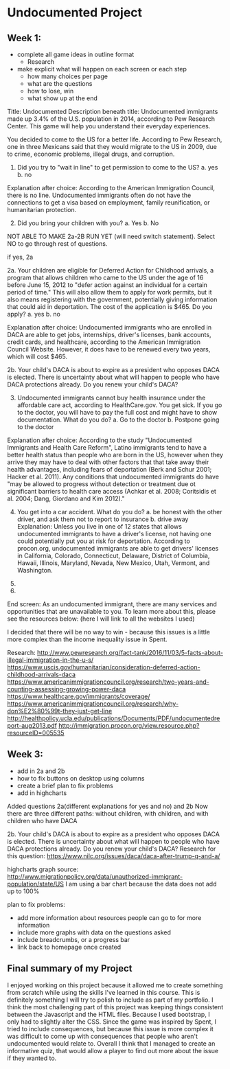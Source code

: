 # Undocumented Project
## Week 1:
* complete all game ideas in outline format
  + Research
* make explicit what will happen on each screen or each step
  + how many choices per page
  + what are the questions
  + how to lose, win
  + what show up at the end

Title: Undocumented
Description beneath title: Undocumented immigrants made up 3.4% of the U.S. population in 2014, according to Pew Research Center. This game will help you understand their everyday experiences.

You decided to come to the US for a better life. According to Pew Research, one in three Mexicans said that they would migrate to the US in 2009, due to crime, economic problems, illegal drugs, and corruption.

1. Did you try to "wait in line" to get permission to come to the US?
  a. yes
  b. no

Explanation after choice: According to the American Immigration Council, there is no line. Undocumented immigrants often do not have the connections to get a visa based on employment, family reunification, or humanitarian protection.

2. Did you bring your children with you?
  a. Yes
  b. No

NOT ABLE TO MAKE 2a-2B RUN YET (will need switch statement). Select NO to go through rest of questions.

if yes, 2a

2a. Your children are eligible for Deferred Action for Childhood arrivals, a program that allows children who came to the US under the age of 16 before June 15, 2012 to "defer action against an individual for a certain period of time." This will also allow them to apply for work permits, but it also means registering with the government, potentially giving information that could aid in deportation. The cost of the application is $465. Do you apply?
  a. yes
  b. no

Explanation after choice: Undocumented immigrants who are enrolled in DACA are able to get jobs, internships, driver's licenses, bank accounts, credit cards, and healthcare, according to the American Immigration Council Website. However, it does have to be renewed every two years, which will cost $465.

2b.  Your child's DACA is about to expire as a president who opposes DACA is elected. There is uncertainty about what will happen to people who have DACA protections already. Do you renew your child's DACA?



3. Undocumented immigrants cannot buy health insurance under the affordable care act, according to HealthCare.gov. You get sick. If you go to the doctor, you will have to pay the full cost and might have to show documentation. What do you do?
  a. Go to the doctor
  b. Postpone going to the doctor

Explanation after choice: According to the study "Undocumented Immigrants and Health Care Reform", Latino immigrants tend to have a better health status than people who are born in the US, however when they arrive they may have to deal with other factors that that take away their health advantages, including fears of deportation (Berk and Schur 2001; Hacker et al. 2011). Any conditions that undocumented immigrants do have "may be allowed to progress without detection or treatment due ot significant barriers to health care access (Achkar et al. 2008; Coritsidis et al. 2004; Dang, Giordano and Kim 2012)."


4. You get into a car accident. What do you do?
  a. be honest with the other driver, and ask them not to report to insurance
  b. drive away
Explanation: Unless you live in one of 12 states that allows undocumented immigrants to have a driver's license, not having one could potentially put you at risk for deportation. According to procon.org, undocumented immigrants are able to get drivers' licenses in California, Colorado, Connecticut, Delaware, District of Columbia, Hawaii, Illinois, Maryland, Nevada, New Mexico, Utah, Vermont, and Washington.

6.

7.
End screen:
As an undocumented immigrant, there are many services and opportunities that are unavailable to you. To learn more about this, please see the resources below:
(here I will link to all the websites I used)

I decided that there will be no way to win - because this issues is a little more complex than the income inequality issue in Spent.


Research:
http://www.pewresearch.org/fact-tank/2016/11/03/5-facts-about-illegal-immigration-in-the-u-s/
https://www.uscis.gov/humanitarian/consideration-deferred-action-childhood-arrivals-daca
https://www.americanimmigrationcouncil.org/research/two-years-and-counting-assessing-growing-power-daca
https://www.healthcare.gov/immigrants/coverage/
https://www.americanimmigrationcouncil.org/research/why-don%E2%80%99t-they-just-get-line
http://healthpolicy.ucla.edu/publications/Documents/PDF/undocumentedreport-aug2013.pdf
http://immigration.procon.org/view.resource.php?resourceID=005535


## Week 3:
* add in 2a and 2b
* how to fix buttons on desktop using columns
* create a brief plan to fix problems
* add in highcharts

Added questions 2a(different explanations for yes and no) and 2b
Now there are three different paths: without children, with children, and with children who have DACA

2b.  Your child's DACA is about to expire as a president who opposes DACA is elected. There is uncertainty about what will happen to people who have DACA protections already. Do you renew your child's DACA?
Research for this question: https://www.nilc.org/issues/daca/daca-after-trump-q-and-a/

highcharts graph source: http://www.migrationpolicy.org/data/unauthorized-immigrant-population/state/US
I am using a bar chart because the data does not add up to 100%

plan to fix problems:
* add more information about resources people can go to for more information
* include more graphs with data on the questions asked
* include breadcrumbs, or a progress bar
* link back to homepage once created

## Final summary of my Project
I enjoyed working on this project because it allowed me to create something from scratch while using the skills I've learned in this course. This is definitely something I will try to polish to include as part of my portfolio. I think the most challenging part of this project was keeping things consistent between the Javascript and the HTML files. Because I used bootstrap, I only had to slightly alter the CSS. Since the game was inspired by Spent, I tried to include consequences, but because this issue is more complex it was difficult to come up with consequences that people who aren't undocumented would relate to. Overall I think that I managed to create an informative quiz, that would allow a player to find out more about the issue if they wanted to.
